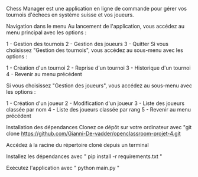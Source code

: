 Chess Manager est une application en ligne de commande pour gérer vos tournois d'échecs en système suisse et vos joueurs.

Navigation dans le menu
Au lancement de l'application, vous accédez au menu principal avec les options :

1 - Gestion des tournois
2 - Gestion des joueurs
3 - Quitter
Si vous choisissez "Gestion des tournois", vous accédez au sous-menu avec les options :

1 - Création d'un tournoi
2 - Reprise d'un tournoi
3 - Historique d'un tournoi
4 - Revenir au menu précédent


Si vous choisissez "Gestion des joueurs", vous accédez au sous-menu avec les options :

1 - Création d'un joueur
2 - Modification d'un joueur
3 - Liste des joueurs classée par nom
4 - Liste des joueurs classée par rang
5 - Revenir au menu précédent

Installation des dépendances
Clonez ce dépôt sur votre ordinateur avec "git clone https://github.com/Gianni-De-vadder/openclassroom-projet-4.git

Accédez à la racine du répertoire cloné depuis un terminal

Installez les dépendances avec " pip install -r requirements.txt "

Exécutez l'application avec " python main.py "
